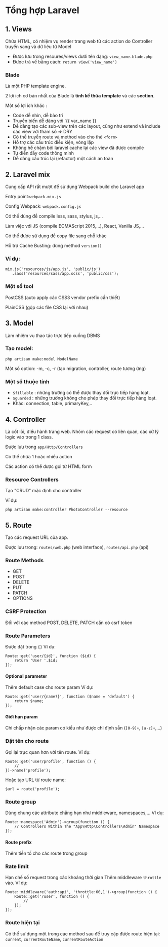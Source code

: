 # Tổng hợp Laravel 
## 1. Views 
Chứa HTML, có nhiệm vụ render trang web từ các action do Controller truyền sang và dữ liệu từ Model

- Được lưu trong resoures/views dưới tên dạng: `view_name.blade.php`
- Được trả về bằng cách: `return view('view_name')`

### Blade
Là một PHP template engine.

2 lợi ích cơ bản nhất của Blade là **tính kế thừa template** và các **section**.

Một số lợi ích khác :
- Code dễ nhìn, dễ bảo trì
- Truyền biến dễ dàng với `{{ var_name }}
- Dễ dàng tạo các sub-view trên các layout, cũng như extend và include các view với tham số => DRY
- Có thể truyền route và method vào cho thẻ `<form>`
- Hỗ trợ các cấu trúc điều kiện, vòng lặp
- Không hề chậm bởi laravel cache lại các view đã được compile
- Tự điền đầy code thông minh 
- Dễ dàng cấu trúc lại (refactor) một cách an toàn

## 2. Laravel mix 
Cung cấp API rất mượt để sử dụng Webpack build cho Laravel app

Entry point:`webpack.mix.js`

Config Webpack: `webpack.config.js`

Có thể dùng để compile less, sass, stylus, js,... 

Làm việc với JS (compile ECMAScript 2015,...), React, Vanilla JS,...

Có thể được sử dụng để copy file sang chỗ khác

Hỗ trợ Cache Busting: dùng method `version()`

### Ví dụ:
    mix.js('resources/js/app.js', 'public/js')
       .sass('resources/sass/app.scss', 'public/css');

### Một số tool 
PostCSS (auto apply các CSS3 vendor prefix cần thiết)

PlainCSS (gộp các file CSS lại với nhau)


## 3. Model 
Làm nhiệm vụ thao tác trực tiếp xuống DBMS 

### Tạo model:
    php artisan make:model ModelName
Một số option: 
    -m, -c, -r
(tạo migration, controller, route tương ứng)

### Một số thuộc tính 

- `$fillable` : những trường có thể được thay đổi trực tiếp hàng loạt.
- `$guarded` : những trường không cho phép thay đổi trực tiếp hàng loạt. 
- Khác: connection, table, primaryKey,..
## 4. Controller
Là cốt lõi, điều hành trang web. Nhóm các request có liên quan, các xử lý logic vào trong 1 class.

Được lưu trong  `app/Http/Controllers` 

Có thế chứa 1 hoặc nhiều action 

Các action có thể được gọi từ HTML form

### Resource Controllers 
Tạo "CRUD" mặc định cho controller

Ví dụ:

    php artisan make:controller PhotoController --resource

## 5. Route
Tạo các request URL của app.

Được lưu trong: `routes/web.php` (web interface), `routes/api.php` (api)

### Route Methods
- GET 
- POST 
- DELETE 
- PUT 
- PATCH 
- OPTIONS 

### CSRF Protection
Đối với các method POST, DELETE, PATCH cần có csrf token 

### Route Parameters 
Được đặt trong `{}` 
Ví dụ: 

    Route::get('user/{id}', function ($id) {
        return 'User '.$id;
    });
    
#### Optional parameter

Thêm default case cho route param 
Ví dụ: 
    
    Route::get('user/{name?}', function ($name = 'default') {
        return $name;
    });
#### Giới hạn param 
Chỉ chấp nhận các param có kiểu như được chỉ định sẵn (`[0-9]+`, `[a-z]+`,...)

### Đặt tên cho route 
Gọi lại trực quan hơn với tên route.
Ví dụ:     
    
    Route::get('user/profile', function () {
        //
    })->name('profile');

Hoặc tạo URL từ route name:

    $url = route('profile');

### Route group 
Dùng chung các attribute chẳng hạn như middleware, namespaces,...
Ví dụ: 

    Route::namespace('Admin')->group(function () {
        // Controllers Within The "App\Http\Controllers\Admin" Namespace
    });
    
#### Route prefix
Thêm tiền tố cho các route trong group 

### Rate limit 
Hạn chế số request trong các khoảng thời gian 
Thêm middleware `throttle` vào.
Ví dụ:

    Route::middleware('auth:api', 'throttle:60,1')->group(function () {
        Route::get('/user', function () {
            //
        });
    });
    
### Route hiện tại 
Có thể sử dụng một trong các method sau để truy cập được route hiện tại: `current`, `currentRouteName`, `currentRouteAction`